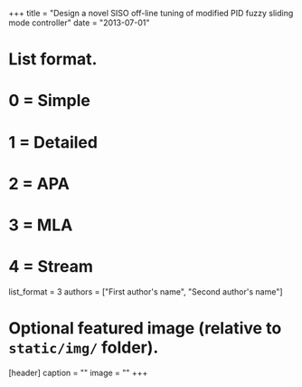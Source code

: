 +++
title = "Design a novel SISO off-line tuning of modified PID fuzzy sliding mode controller"
date = "2013-07-01"
# List format.
#   0 = Simple
#   1 = Detailed
#   2 = APA
#   3 = MLA
#   4 = Stream
list_format = 3
authors = ["First author's name", "Second author's name"]


# Optional featured image (relative to `static/img/` folder).
[header]
caption = ""
image = ""
+++

